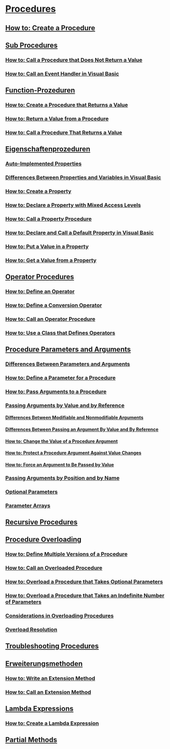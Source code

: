 # [Procedures](index.md)
## [How to: Create a Procedure](how-to-create-a-procedure.md)
## [Sub Procedures](sub-procedures.md)
### [How to: Call a Procedure that Does Not Return a Value](how-to-call-a-procedure-that-does-not-return-a-value.md)
### [How to: Call an Event Handler in Visual Basic](how-to-call-an-event-handler.md)
## [Function-Prozeduren](function-procedures.md)
### [How to: Create a Procedure that Returns a Value](how-to-create-a-procedure-that-returns-a-value.md)
### [How to: Return a Value from a Procedure](how-to-return-a-value-from-a-procedure.md)
### [How to: Call a Procedure That Returns a Value](how-to-call-a-procedure-that-returns-a-value.md)
## [Eigenschaftenprozeduren](property-procedures.md)
### [Auto-Implemented Properties](auto-implemented-properties.md)
### [Differences Between Properties and Variables in Visual Basic](differences-between-properties-and-variables.md)
### [How to: Create a Property](how-to-create-a-property.md)
### [How to: Declare a Property with Mixed Access Levels](how-to-declare-a-property-with-mixed-access-levels.md)
### [How to: Call a Property Procedure](how-to-call-a-property-procedure.md)
### [How to: Declare and Call a Default Property in Visual Basic](how-to-declare-and-call-a-default-property.md)
### [How to: Put a Value in a Property](how-to-put-a-value-in-a-property.md)
### [How to: Get a Value from a Property](how-to-get-a-value-from-a-property.md)
## [Operator Procedures](operator-procedures.md)
### [How to: Define an Operator](how-to-define-an-operator.md)
### [How to: Define a Conversion Operator](how-to-define-a-conversion-operator.md)
### [How to: Call an Operator Procedure](how-to-call-an-operator-procedure.md)
### [How to: Use a Class that Defines Operators](how-to-use-a-class-that-defines-operators.md)
## [Procedure Parameters and Arguments](procedure-parameters-and-arguments.md)
### [Differences Between Parameters and Arguments](differences-between-parameters-and-arguments.md)
### [How to: Define a Parameter for a Procedure](how-to-define-a-parameter-for-a-procedure.md)
### [How to: Pass Arguments to a Procedure](how-to-pass-arguments-to-a-procedure.md)
### [Passing Arguments by Value and by Reference](passing-arguments-by-value-and-by-reference.md)
#### [Differences Between Modifiable and Nonmodifiable Arguments](differences-between-modifiable-and-nonmodifiable-arguments.md)
#### [Differences Between Passing an Argument By Value and By Reference](differences-between-passing-an-argument-by-value-and-by-reference.md)
#### [How to: Change the Value of a Procedure Argument](how-to-change-the-value-of-a-procedure-argument.md)
#### [How to: Protect a Procedure Argument Against Value Changes](how-to-protect-a-procedure-argument-against-value-changes.md)
#### [How to: Force an Argument to Be Passed by Value](how-to-force-an-argument-to-be-passed-by-value.md)
### [Passing Arguments by Position and by Name](passing-arguments-by-position-and-by-name.md)
### [Optional Parameters](optional-parameters.md)
### [Parameter Arrays](parameter-arrays.md)
## [Recursive Procedures](recursive-procedures.md)
## [Procedure Overloading](procedure-overloading.md)
### [How to: Define Multiple Versions of a Procedure](how-to-define-multiple-versions-of-a-procedure.md)
### [How to: Call an Overloaded Procedure](how-to-call-an-overloaded-procedure.md)
### [How to: Overload a Procedure that Takes Optional Parameters](how-to-overload-a-procedure-that-takes-optional-parameters.md)
### [How to: Overload a Procedure that Takes an Indefinite Number of Parameters](how-to-overload-a-procedure-that-takes-an-indefinite-number-of-parameters.md)
### [Considerations in Overloading Procedures](considerations-in-overloading-procedures.md)
### [Overload Resolution](overload-resolution.md)
## [Troubleshooting Procedures](troubleshooting-procedures.md)
## [Erweiterungsmethoden](extension-methods.md)
### [How to: Write an Extension Method](how-to-write-an-extension-method.md)
### [How to: Call an Extension Method](how-to-call-an-extension-method.md)
## [Lambda Expressions](lambda-expressions.md)
### [How to: Create a Lambda Expression](how-to-create-a-lambda-expression.md)
## [Partial Methods](partial-methods.md)
